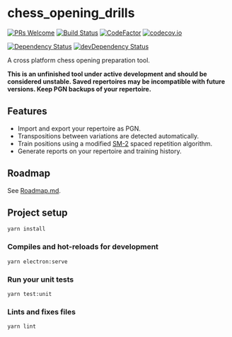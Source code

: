 # chess_opening_drills

[![PRs Welcome](https://img.shields.io/badge/PRs-welcome-brightgreen.svg?style=flat-square)](http://makeapullrequest.com)
[![Build Status](https://travis-ci.org/theProgramLuke/chess_opening_drills.svg?branch=main)](https://travis-ci.org/theProgramLuke/chess_opening_drills)
[![CodeFactor](https://www.codefactor.io/repository/github/theprogramluke/chess_opening_drills/badge)](https://www.codefactor.io/repository/github/theprogramluke/chess_opening_drills)
[![codecov.io](https://codecov.io/github/theProgramLuke/chess_opening_drills/coverage.svg?branch=main)](https://codecov.io/github/theProgramLuke/chess_opening_drills?branch=main)

[![Dependency Status](https://david-dm.org/theProgramLuke/chess_opening_drills.svg)](https://david-dm.org/theProgramLuke/chess_opening_drills)
[![devDependency Status](https://david-dm.org/theProgramLuke/chess_opening_drills/dev-status.svg)](https://david-dm.org/theProgramLuke/chess_opening_drills#info=devDependencies)

A cross platform chess opening preparation tool.

**This is an unfinished tool under active development and should be considered unstable. Saved repertoires may be incompatible with future versions. Keep PGN backups of your repertoire.**

## Features

- Import and export your repertoire as PGN.
- Transpositions between variations are detected automatically.
- Train positions using a modified [SM-2](https://www.supermemo.com/en/archives1990-2015/english/ol/sm2) spaced repetition algorithm.
- Generate reports on your repertoire and training history.

## Roadmap

See [Roadmap.md](https://github.com/theProgramLuke/chess_opening_drills/blob/main/Roadmap.md).

## Project setup

```
yarn install
```

### Compiles and hot-reloads for development

```
yarn electron:serve
```

### Run your unit tests

```
yarn test:unit
```

### Lints and fixes files

```
yarn lint
```
